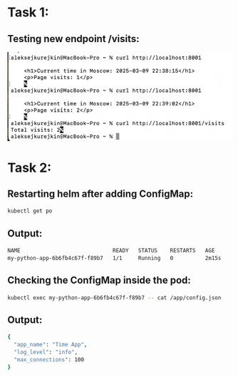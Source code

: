 # Task 1:
## Testing new endpoint /visits:
![alt text](image-16.png)

# Task 2:
## Restarting helm after adding ConfigMap:
```bash
kubectl get po
```

## Output:
```bash
NAME                             READY   STATUS    RESTARTS   AGE
my-python-app-6b6fb4c67f-f89b7   1/1     Running   0          2m15s
```

## Checking the ConfigMap inside the pod:
```bash
kubectl exec my-python-app-6b6fb4c67f-f89b7 -- cat /app/config.json
```

## Output:
```bash
{
  "app_name": "Time App",
  "log_level": "info",
  "max_connections": 100
}
```
